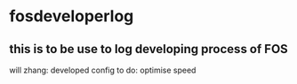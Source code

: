 # fosdeveloperlog
## this is to be use to log developing process of FOS
will zhang: developed config
to do: optimise speed
